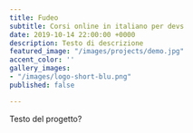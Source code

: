 ```yaml
---
title: Fudeo
subtitle: Corsi online in italiano per devs
date: 2019-10-14 22:00:00 +0000
description: Testo di descrizione
featured_image: "/images/projects/demo.jpg"
accent_color: ''
gallery_images:
- "/images/logo-short-blu.png"
published: false

---
```

Testo del progetto?